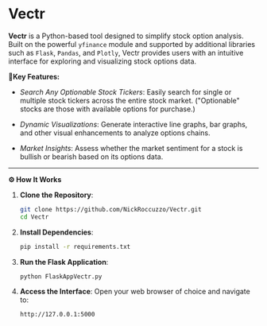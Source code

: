# Vectr

**Vectr** is a Python-based tool designed to simplify stock option analysis. Built on the powerful `yfinance` module and supported by additional libraries such as `Flask`, `Pandas`, and `Plotly`, Vectr provides users with an intuitive interface for exploring and visualizing stock options data.

**🔑Key Features:**
- *Search Any Optionable Stock Tickers*: Easily search for single or multiple stock tickers across the entire stock market. ("Optionable" stocks are those with available options for purchase.)

- *Dynamic Visualizations*: Generate interactive line graphs, bar graphs, and other visual enhancements to analyze options chains.

- *Market Insights*: Assess whether the market sentiment for a stock is bullish or bearish based on its options data.


------------


**⚙️ How It Works**

  1. **Clone the Repository**:
     ```bash
     git clone https://github.com/NickRoccuzzo/Vectr.git
     cd Vectr
     ```

  2. **Install Dependencies**:
     ```bash
     pip install -r requirements.txt
     ```

  3. **Run the Flask Application**:
     ```bash
     python FlaskAppVectr.py
     ```
     
  4. **Access the Interface**:
Open your web browser of choice and navigate to:  
     ```bash
     http://127.0.0.1:5000
     ``` 
	 
